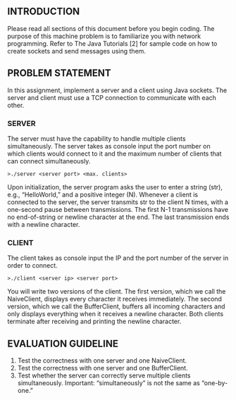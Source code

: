 ## INTRODUCTION
Please read all sections of this document before you begin coding. The purpose of this machine problem is
to familiarize you with network programming. Refer to The Java Tutorials [2] for sample code on how to
create sockets and send messages using them.

## PROBLEM STATEMENT
In this assignment, implement a server and a client using Java sockets. The server and client must use a
TCP connection to communicate with each other.

### SERVER
The server must have the capability to handle multiple clients simultaneously. The server takes as console
input the port number on which clients would connect to it and the maximum number of clients that can
connect simultaneously.

`` >./server <server port> <max. clients> ``

Upon initialization, the server program asks the user to enter a string (str), e.g., “HelloWorld,” and a
positive integer (N). Whenever a client is connected to the server, the server transmits str to the client N
times, with a one-second pause between transmissions. The first N-1 transmissions have no end-of-string or
newline character at the end. The last transmission ends with a newline character.

### CLIENT
The client takes as console input the IP and the port number of the server in order to connect.

`` >./client <server ip> <server port> ``

You will write two versions of the client. The first version, which we call the NaiveClient, displays every
character it receives immediately. The second version, which we call the BufferClient, buffers all incoming
characters and only displays everything when it receives a newline character. Both clients terminate after
receiving and printing the newline character.

## EVALUATION GUIDELINE
1. Test the correctness with one server and one NaiveClient.
2. Test the correctness with one server and one BufferClient.
3. Test whether the server can correctly serve multiple clients simultaneously. Important: “simultaneously” is not the same as “one-by-one.”
